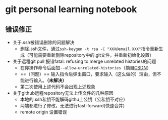# git personal learning notebook



## 错误修正

* 关于.ssh被错误删除的问题解决
  * 删除.ssh文件，通过`ssh-keygen -t rsa -C "XXX@email.XXX"`指令重新生成（可能需要重新删除repository中的.git文件，并重新初始化设置）
* 关于远程git pull 报错fatal: refusing to merge unrelated histories的问题
  * 在你操作命令后面加`--allow-unrelated-histories`（摘自[CSDN](https://blog.csdn.net/wd2014610/article/details/80854807)）
  * ==（问题）== 输入指令后弹出窗口，要求输入（这么做的）理由，但不能进行输入。**（未解决）**
  * 第二次使用上述代码不会出现上述现象
* 关于github远程repository无法上传文件的几种原因
  * 本地的.ssh私钥不能解码githu上公钥（公私钥不对应）
  * 两端都进行了修改，无法进行fast-forward(快速合并)
  * remote origin 设置错误

